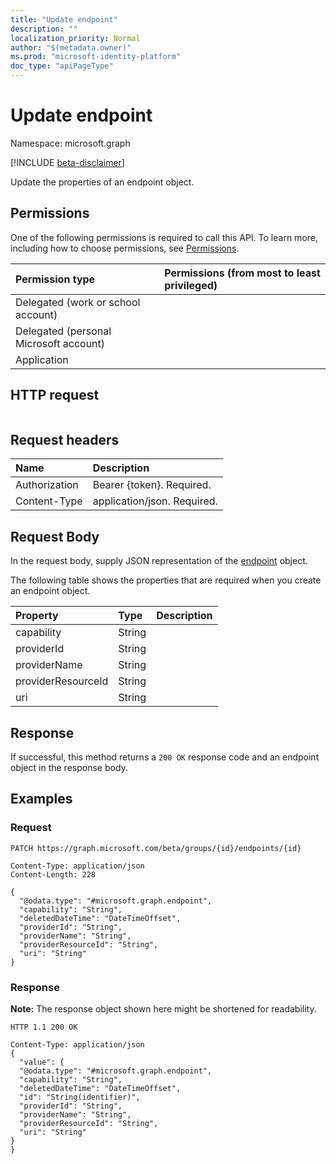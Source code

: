 ```yaml
---
title: "Update endpoint"
description: ""
localization_priority: Normal
author: "$(metadata.owner)"
ms.prod: "microsoft-identity-platform"
doc_type: "apiPageType"
---
```


# Update endpoint

Namespace: microsoft.graph

[!INCLUDE [beta-disclaimer](../../includes/beta-disclaimer.md)]

Update the properties of an endpoint object.

## Permissions

One of the following permissions is required to call this API. To learn more, including how to choose permissions, see [Permissions](/graph/permissions-reference).

| Permission type                        | Permissions (from most to least privileged) |
| :------------------------------------- | :------------------------------------------ |
| Delegated (work or school account)     |                                             |
| Delegated (personal Microsoft account) |                                             |
| Application                            |                                             |

## HTTP request

<!-- {
  "blockType": "ignored"
}
-->

```http

```

## Request headers

| Name          | Description                 |
| :------------ | :-------------------------- |
| Authorization | Bearer {token}. Required.   |
| Content-Type  | application/json. Required. |

## Request Body

In the request body, supply JSON representation of the [endpoint](../resources/-endpoint.md) object.

<!-- Actions and Functions -->

<!-- CRUD Methods -->

The following table shows the properties that are required when you create an endpoint object.

| Property           | Type   | Description |
| :----------------- | :----- | :---------- |
| capability         | String |             |
| providerId         | String |             |
| providerName       | String |             |
| providerResourceId | String |             |
| uri                | String |             |

## Response

If successful, this method returns a `200 OK` response code and an endpoint object in the response body.

## Examples

### Request

<!-- {
  "blockType": "request",
  "name": "update_endpoint"
}
-->

```http
PATCH https://graph.microsoft.com/beta/groups/{id}/endpoints/{id}

Content-Type: application/json
Content-Length: 228

{
  "@odata.type": "#microsoft.graph.endpoint",
  "capability": "String",
  "deletedDateTime": "DateTimeOffset",
  "providerId": "String",
  "providerName": "String",
  "providerResourceId": "String",
  "uri": "String"
}

```

### Response

**Note:** The response object shown here might be shortened for readability.

<!-- {
  "blockType": "response",
  "truncated": true,
  "@odata.type": "Microsoft.DirectoryServices.endpoint"
}
-->

```http
HTTP 1.1 200 OK

Content-Type: application/json
{
  "value": {
  "@odata.type": "#microsoft.graph.endpoint",
  "capability": "String",
  "deletedDateTime": "DateTimeOffset",
  "id": "String(identifier)",
  "providerId": "String",
  "providerName": "String",
  "providerResourceId": "String",
  "uri": "String"
}
}

```
